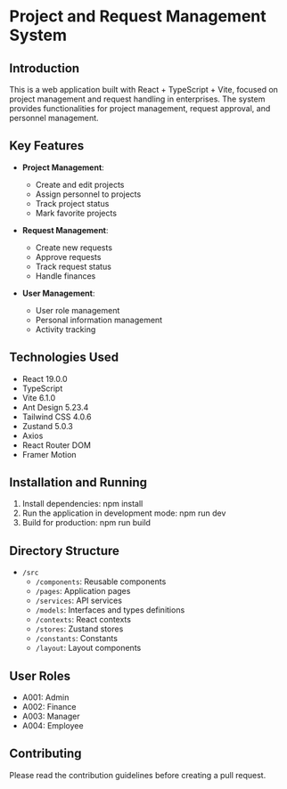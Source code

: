 # Project and Request Management System

## Introduction
This is a web application built with React + TypeScript + Vite, focused on project management and request handling in enterprises. The system provides functionalities for project management, request approval, and personnel management.

## Key Features
- **Project Management**:
  - Create and edit projects
  - Assign personnel to projects
  - Track project status
  - Mark favorite projects

- **Request Management**:
  - Create new requests
  - Approve requests
  - Track request status
  - Handle finances

- **User Management**:
  - User role management
  - Personal information management
  - Activity tracking

## Technologies Used
- React 19.0.0
- TypeScript
- Vite 6.1.0
- Ant Design 5.23.4
- Tailwind CSS 4.0.6
- Zustand 5.0.3
- Axios
- React Router DOM
- Framer Motion

## Installation and Running
1. Install dependencies:
npm install
2. Run the application in development mode:
npm run dev
3. Build for production:
npm run build

## Directory Structure
- `/src`
  - `/components`: Reusable components
  - `/pages`: Application pages
  - `/services`: API services
  - `/models`: Interfaces and types definitions
  - `/contexts`: React contexts
  - `/stores`: Zustand stores
  - `/constants`: Constants
  - `/layout`: Layout components

## User Roles
- A001: Admin
- A002: Finance
- A003: Manager
- A004: Employee

## Contributing
Please read the contribution guidelines before creating a pull request.

